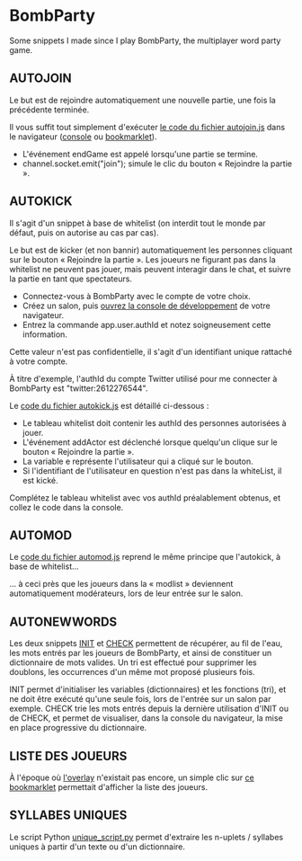 # BombParty
Some snippets I made since I play BombParty, the multiplayer word party game.

## AUTOJOIN
Le but est de rejoindre automatiquement une nouvelle partie, une fois la précédente terminée.

Il vous suffit tout simplement d'exécuter [le code du fichier autojoin.js](autojoin.js) dans le navigateur
([console](http://www.alsacreations.com/astuce/lire/1436-console-javascript.html) ou [bookmarklet](https://en.wikipedia.org/wiki/Bookmarklet)).

* L'événement endGame est appelé lorsqu'une partie se termine.
* channel.socket.emit("join"); simule le clic du bouton « Rejoindre la partie ».

## AUTOKICK
Il s'agit d'un snippet à base de whitelist (on interdit tout le monde par défaut, puis on autorise au cas par cas).

Le but est de kicker (et non bannir) automatiquement les personnes cliquant sur le bouton « Rejoindre la partie ». Les joueurs ne figurant pas dans la whitelist ne peuvent pas jouer, mais peuvent interagir dans le chat, et suivre la partie en tant que spectateurs.

* Connectez-vous à BombParty avec le compte de votre choix.
* Créez un salon, puis [ouvrez la console de développement](http://www.alsacreations.com/astuce/lire/1436-console-javascript.html) de votre navigateur.
* Entrez la commande app.user.authId et notez soigneusement cette information.

Cette valeur n'est pas confidentielle, il s'agit d'un identifiant unique rattaché à votre compte.

À titre d'exemple, l'authId du compte Twitter utilisé pour me connecter à BombParty est "twitter:2612276544".

Le [code du fichier autokick.js](autokick.js) est détaillé ci-dessous :

* Le tableau whitelist doit contenir les authId des personnes autorisées à jouer.
* L'événement addActor est déclenché lorsque quelqu'un clique sur le bouton « Rejoindre la partie ».
* La variable e représente l'utilisateur qui a cliqué sur le bouton.
* Si l'identifiant de l'utilisateur en question n'est pas dans la whiteList, il est kické.

Complétez le tableau whitelist avec vos authId préalablement obtenus, et collez le code dans la console.

## AUTOMOD
Le [code du fichier automod.js](automod.js) reprend le même principe que l'autokick, à base de whitelist...

... à ceci près que les joueurs dans la « modlist » deviennent automatiquement modérateurs, lors de leur entrée sur le salon.

## AUTONEWWORDS

Les deux snippets [INIT](autonewwords_init.js) et [CHECK](autonewwords_check.js) permettent de récupérer, au fil de l'eau, les mots entrés par les joueurs de BombParty, et ainsi de constituer un dictionnaire de mots valides. Un tri est effectué pour supprimer les doublons, les occurrences d'un même mot proposé plusieurs fois.

INIT permet d'initialiser les variables (dictionnaires) et les fonctions (tri), et ne doit être exécuté qu'une seule fois, lors de l'entrée sur un salon par exemple. CHECK trie les mots entrés depuis la dernière utilisation d'INIT ou de CHECK, et permet de visualiser, dans la console du navigateur, la mise en place progressive du dictionnaire.

## LISTE DES JOUEURS

À l'époque où [l'overlay](https://github.com/MrInanimated/bp-overlay) n'existait pas encore, un simple clic sur [ce bookmarklet](joueurs.js) permettait d'afficher la liste des joueurs.

## SYLLABES UNIQUES
Le script Python [unique_script.py](unique_script.py) permet d'extraire les n-uplets / syllabes uniques à partir d'un texte ou d'un dictionnaire.
